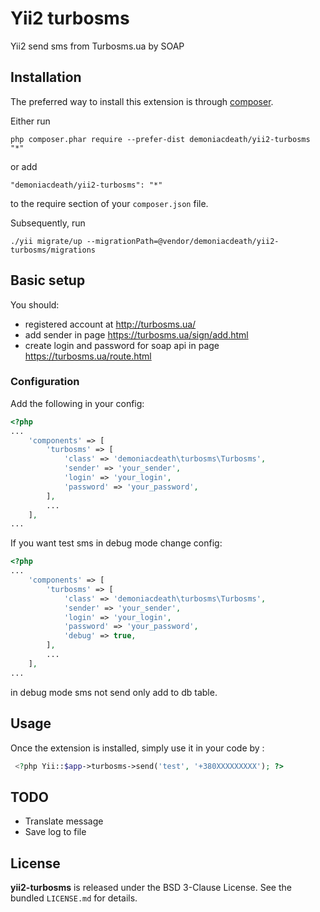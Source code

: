 Yii2 turbosms
=============
Yii2 send sms from Turbosms.ua by SOAP

Installation
------------

The preferred way to install this extension is through [composer](http://getcomposer.org/download/).

Either run

```
php composer.phar require --prefer-dist demoniacdeath/yii2-turbosms "*"
```

or add

```
"demoniacdeath/yii2-turbosms": "*"
```

to the require section of your `composer.json` file.

Subsequently, run

```
./yii migrate/up --migrationPath=@vendor/demoniacdeath/yii2-turbosms/migrations
```

## Basic setup

You should:
* registered account at http://turbosms.ua/
* add sender in page https://turbosms.ua/sign/add.html
* create login and password for soap api in page https://turbosms.ua/route.html

### Configuration

Add the following in your config:

```php
<?php
...
    'components' => [
        'turbosms' => [
            'class' => 'demoniacdeath\turbosms\Turbosms',
            'sender' => 'your_sender',
            'login' => 'your_login',
            'password' => 'your_password',
        ],
        ...
    ],
...
```
If you want test sms in debug mode change config:
```php
<?php
...
    'components' => [
        'turbosms' => [
            'class' => 'demoniacdeath\turbosms\Turbosms',
            'sender' => 'your_sender',
            'login' => 'your_login',
            'password' => 'your_password',
            'debug' => true,
        ],
        ...
    ],
...
```
in debug mode sms not send only add to db table.

Usage
-----

Once the extension is installed, simply use it in your code by  :

```php
 <?php Yii::$app->turbosms->send('test', '+380XXXXXXXXX'); ?>
 ```

TODO
-----
* Translate message
* Save log to file

## License

**yii2-turbosms** is released under the BSD 3-Clause License. See the bundled `LICENSE.md` for details.
